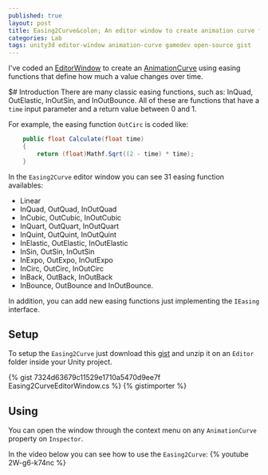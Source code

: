 ```yaml
---
published: true
layout: post
title: Easing2Curve&colon; An editor window to create animation curve from easing functions
categories: Lab
tags: unity3d editor-window animation-curve gamedev open-source gist
---
```

I've coded an [EditorWindow](https://docs.unity3d.com/Manual/editor-EditorWindows.html) to create an [AnimationCurve](https://docs.unity3d.com/ScriptReference/AnimationCurve.html) using easing functions that define how much a value changes over time.

$# Introduction
There are many classic easing functions, such as: InQuad, OutElastic, InOutSin, and InOutBounce. All of these are functions that have a `time` input parameter and a return value between 0 and 1.

For example, the easing function `OutCirc` is coded like: 
```csharp
    public float Calculate(float time)
    {
        return (float)Mathf.Sqrt((2 - time) * time);
    }
```

In the `Easing2Curve` editor window you can see 31 easing function availables: 

* Linear
* InQuad, OutQuad, InOutQuad
* InCubic, OutCubic, InOutCubic
* InQuart, OutQuart, InOutQuart
* InQuint, OutQuint, InOutQuint
* InElastic, OutElastic, InOutElastic
* InSin, OutSin, InOutSin
* InExpo, OutExpo, InOutExpo
* InCirc, OutCirc, InOutCirc
* InBack, OutBack, InOutBack
* InBounce, OutBounce and InOutBounce.
               
In addition, you can add new easing functions just implementing the `IEasing` interface.

## Setup
To setup the `Easing2Curve` just download this [gist](https://gist.github.com/giacomelli/7324d63679c11529e1710a5470d9ee7f) and unzip it on an `Editor` folder inside your Unity project. 

{% gist 7324d63679c11529e1710a5470d9ee7f Easing2CurveEditorWindow.cs %}
{% gistimporter %}

## Using
You can open the window through the context menu on any `AnimationCurve` property on `Inspector`.

In the video below you can see how to use the `Easing2Curve`:
{% youtube 2W-g6-k74nc %}

